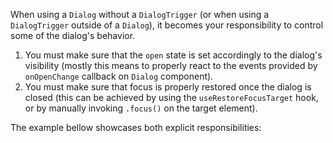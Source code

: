 When using a `Dialog` without a `DialogTrigger` (or when using a `DialogTrigger` outside of a `Dialog`), it becomes your responsibility to control some of the dialog's behavior.

1. You must make sure that the `open` state is set accordingly to the dialog's visibility (mostly this means to properly react to the events provided by `onOpenChange` callback on `Dialog` component).
2. You must make sure that focus is properly restored once the dialog is closed (this can be achieved by using the `useRestoreFocusTarget` hook, or by manually invoking `.focus()` on the target element).

The example bellow showcases both explicit responsibilities:
